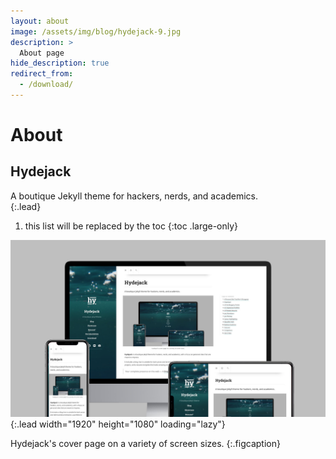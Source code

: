 ```yaml
---
layout: about
image: /assets/img/blog/hydejack-9.jpg
description: >
  About page
hide_description: true
redirect_from:
  - /download/
---
```


# About

<!--author-->
  

## Hydejack

A boutique Jekyll theme for hackers, nerds, and academics.  
{:.lead}

1. this list will be replaced by the toc
{:toc .large-only}

![Screenshot](/assets/img/blog/hydejack-9.jpg){:.lead width="1920" height="1080" loading="lazy"}

Hydejack's cover page on a variety of screen sizes.
{:.figcaption}

